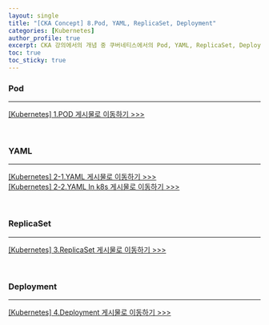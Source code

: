```yaml
---
layout: single
title: "[CKA Concept] 8.Pod, YAML, ReplicaSet, Deployment"
categories: [Kubernetes]
author_profile: true
excerpt: CKA 강의에서의 개념 중 쿠버네티스에서의 Pod, YAML, ReplicaSet, Deployment에 대해 정리한다. 
toc: true
toc_sticky: true
---
```


### Pod

----------------------------

<a href='https://doomggakk.github.io/kubernetes/k8s_1_pod/'>[Kubernetes] 1.POD 게시물로 이동하기 >>></a>

<br>

### YAML

----------------------------

<a href='https://doomggakk.github.io/kubernetes/k8s_2_yaml/'>[Kubernetes] 2-1.YAML 게시물로 이동하기 >>></a><br>
<a href='https://doomggakk.github.io/kubernetes/k8s_3_yaml/'>[Kubernetes] 2-2.YAML In k8s 게시물로 이동하기 >>></a>

<br>

### ReplicaSet

----------------------------

<a href='https://doomggakk.github.io/kubernetes/k8s_4_replicaset/'>[Kubernetes] 3.ReplicaSet 게시물로 이동하기 >>></a>

<br>

### Deployment

----------------------------

<a href='https://doomggakk.github.io/kubernetes/k8s_5_deployment/'>[Kubernetes] 4.Deployment 게시물로 이동하기 >>></a>